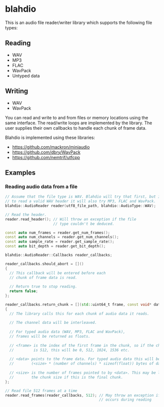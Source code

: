 # blahdio

This is an audio file reader/writer library which supports the following file types:

## Reading
- WAV
- MP3
- FLAC
- WavPack
- Untyped data

## Writing
- WAV
- WavPack

You can read and write to and from files or memory locations using the same interface.
The read/write loops are implemented by the library. The user supplies their own callbacks to handle each chunk of frame data.

Blahdio is implemented using these libraries:
- https://github.com/mackron/miniaudio
- https://github.com/dbry/WavPack
- https://github.com/nemtrif/utfcpp

## Examples

### Reading audio data from a file

```c++
// Assume that the file type is WAV. Blahdio will try that first, but if it fails
// to read a valid WAV header it will also try MP3, FLAC and WavPack.
blahdio::AudioReader reader(utf8_file_path, blahdio::AudioType::WAV);

// Read the header. 
reader.read_header(); // Will throw an exception if the file
                      // type couldn't be deduced.

const auto num_frames = reader.get_num_frames();
const auto num_channels = reader.get_num_channels();
const auto sample_rate = reader.get_sample_rate();
const auto bit_depth = reader.get_bit_depth();

blahdio::AudioReader::Callbacks reader_callbacks;

reader_callbacks.should_abort = []()
{
  // This callback will be entered before each
  // chunk of frame data is read.
  
  // Return true to stop reading.
  return false;
};

reader_callbacks.return_chunk = [](std::uint64_t frame, const void* data, std::uint32_t size)
{
  // The library calls this for each chunk of audio data it reads.
  
  // The channel data will be interleaved.
  
  // For typed audio data (WAV, MP3, FLAC and WavPack),
  // frames will be returned as floats.
  
  // <frame> is the index of the first frame in the chunk, so if the chunk size
  //         is 512, this will be 0, 512, 1024, 1536 etc.
  
  // <data> points to the frame data. For typed audio data this will be
  //        (<size> * (number of channels) * sizeof(float)) bytes of data
  
  // <size> is the number of frames pointed to by <data>. This may be less than
  //        the chunk size if this is the final chunk.
};

// Read file 512 frames at a time
reader.read_frames(reader_callbacks, 512); // May throw an exception if an error
                                           // occurs during reading
```
